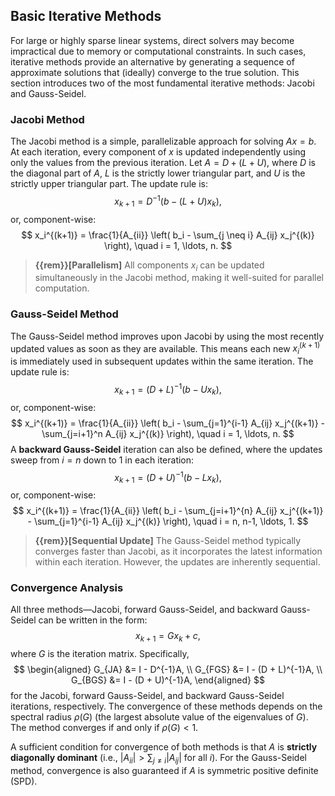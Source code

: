 ## Basic Iterative Methods

For large or highly sparse linear systems, direct solvers may become impractical due to memory or computational constraints. In such cases, iterative methods provide an alternative by generating a sequence of approximate solutions that (ideally) converge to the true solution. This section introduces two of the most fundamental iterative methods: Jacobi and Gauss-Seidel.

### Jacobi Method

The Jacobi method is a simple, parallelizable approach for solving $A x = b$. At each iteration, every component of $x$ is updated independently using only the values from the previous iteration. Let $A = D + (L + U)$, where $D$ is the diagonal part of $A$, $L$ is the strictly lower triangular part, and $U$ is the strictly upper triangular part. The update rule is:
$$
x_{k+1} = D^{-1} (b - (L + U)x_k),
$$
or, component-wise:
$$
x_i^{(k+1)} = \frac{1}{A_{ii}} \left( b_i - \sum_{j \neq i} A_{ij} x_j^{(k)} \right), \quad i = 1, \ldots, n.
$$
> **{{rem}}[Parallelism]**
> All components $x_i$ can be updated simultaneously in the Jacobi method, making it well-suited for parallel computation.

### Gauss-Seidel Method

The Gauss-Seidel method improves upon Jacobi by using the most recently updated values as soon as they are available. This means each new $x_i^{(k+1)}$ is immediately used in subsequent updates within the same iteration. The update rule is:
$$
x_{k+1} = (D + L)^{-1} (b - U x_k),
$$
or, component-wise:
$$
x_i^{(k+1)} = \frac{1}{A_{ii}} \left( b_i - \sum_{j=1}^{i-1} A_{ij} x_j^{(k+1)} - \sum_{j=i+1}^n A_{ij} x_j^{(k)} \right), \quad i = 1, \ldots, n.
$$
A **backward Gauss-Seidel** iteration can also be defined, where the updates sweep from $i = n$ down to $1$ in each iteration:
$$
x_{k+1} = (D + U)^{-1} (b - L x_k),
$$
or, component-wise:
$$
x_i^{(k+1)} = \frac{1}{A_{ii}} \left( b_i - \sum_{j=i+1}^{n} A_{ij} x_j^{(k+1)} - \sum_{j=1}^{i-1} A_{ij} x_j^{(k)} \right), \quad i = n, n-1, \ldots, 1.
$$
> **{{rem}}[Sequential Update]**
> The Gauss-Seidel method typically converges faster than Jacobi, as it incorporates the latest information within each iteration. However, the updates are inherently sequential.

### Convergence Analysis

All three methods—Jacobi, forward Gauss-Seidel, and backward Gauss-Seidel can be written in the form:
$$
x_{k+1} = G x_k + c,
$$
where $G$ is the iteration matrix. Specifically,
$$
\begin{aligned}
    G_{JA} &= I - D^{-1}A, \\
    G_{FGS} &= I - (D + L)^{-1}A, \\
    G_{BGS} &= I - (D + U)^{-1}A,
\end{aligned}
$$
for the Jacobi, forward Gauss-Seidel, and backward Gauss-Seidel iterations, respectively. The convergence of these methods depends on the spectral radius $\rho(G)$ (the largest absolute value of the eigenvalues of $G$). The method converges if and only if $\rho(G) < 1$.

A sufficient condition for convergence of both methods is that $A$ is **strictly diagonally dominant** (i.e., $|A_{ii}| > \sum_{j \neq i} |A_{ij}|$ for all $i$). For the Gauss-Seidel method, convergence is also guaranteed if $A$ is symmetric positive definite (SPD).